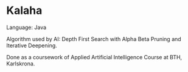 # Kalaha

Language: Java

Algorithm used by AI: Depth First Search with Alpha Beta Pruning and Iterative Deepening.

Done as a coursework of Applied Artificial Intelligence Course at BTH, Karlskrona.
